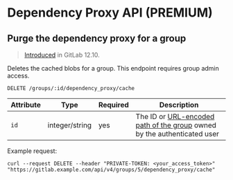 # Dependency Proxy API **(PREMIUM)**

## Purge the dependency proxy for a group

> [Introduced](https://gitlab.com/gitlab-org/gitlab/-/issues/11631) in GitLab 12.10.

Deletes the cached blobs for a group. This endpoint requires group admin access.

```plaintext
DELETE /groups/:id/dependency_proxy/cache
```

| Attribute | Type | Required | Description |
| --------- | ---- | -------- | ----------- |
| `id`      | integer/string | yes | The ID or [URL-encoded path of the group](README.md#namespaced-path-encoding) owned by the authenticated user |

Example request:

```shell
curl --request DELETE --header "PRIVATE-TOKEN: <your_access_token>" "https://gitlab.example.com/api/v4/groups/5/dependency_proxy/cache"
```
